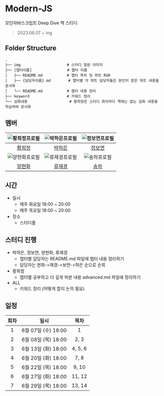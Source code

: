 # Modern-JS
모던자바스크립트 Deep Dive 책 스터디 
> 2023.06.07 ~ ing

## Folder Structure

    .
    ├── img                     # 스터디 칠판 이미지
    ├── [챕터이름]                # 챕터 이름
    │   ├── README.md           # 챕터 목차 및 파트 R&R 
    │   ├── {담당자이름}.md        # 챕터별 각 파트 담당자들은 본인이 맡은 파트 내용을 문서화
    │   └── README.md           # 챕터 내용 정리
    ├── keyword                 # 키워드 정리
    └── 심화내용                   # 황희정은 스터디 회차마다 책에는 없는 심화 내용을 학습하여 문서화

## 멤버

|  ![황희정프로필](https://github.com/goatFE.png?size=100)  | ![박하은프로필](https://github.com/pullingoff.png?size=100) |    ![정보연프로필](https://github.com/boyeonJ.png?size=100)     |
|:---------------------------------------------------:|:-----------------------------------------------------:|:--------------------------------------------------:|
|          [황희정](https://github.com/goatFE)           |         [박하은](https://github.com/pullingoff)          |         [정보연](https://github.com/boyeonJ)          |
| ![양현화프로필](https://github.com/hhyanghh.png?size=100) |   ![류재경프로필](https://github.com/ujkey.png?size=100)    | ![송하프로필](https://github.com/poan1221.png?size=100) |                                                    |
|         [양현화](https://github.com/hhyanghh)          |            [류재경](https://github.com/ujkey)            |         [송하](https://github.com/poan1221)          |                                                        |

## 시간

- 일시
    - 매주 화요일 18:00 ~ 20:00<br/>
    - 매주 목요일 18:00 ~ 20:00
- 장소
    - 스터디룸

## 스터디 진행

- 박하은, 정보연, 양현화, 류재경
  - 챕터별 담당자는 README.md 파일에 챕터 내용 정리하기
  - 담당자는 현화->재경->보연->하은 순으로 순회
- 황희정
  - 챕터별 공부하고 더 깊게 파본 내용 advanced.md 파일에 정리하기
- ALL
  - 키워드 정리 (어떻게 할지 논의 필요)

## 일정

| 회차  |        일시        |   목차    |
|:---:|:----------------:|:-------:|
|  1  | 6월 07일 (수) 18:00 |    1    |
|  2  | 6월 08일 (목) 18:00 |  2,  3  | 
|  3  | 6월 13일 (화) 18:00 | 4, 5, 6 | 
|  4  | 6월 20일 (화) 18:00 |  7, 8   | 
|  5  | 6월 22일 (목) 18:00 |  9, 10  | 
|  6  | 6월 27일 (화) 18:00 | 11, 12  | 
|  7  | 6월 29일 (목) 18:00 | 13, 14  | 
